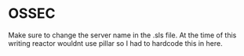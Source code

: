 # OSSEC

Make sure to change the server name in the .sls file. At the time of this writing reactor wouldnt use pillar so I had to hardcode this in here.

